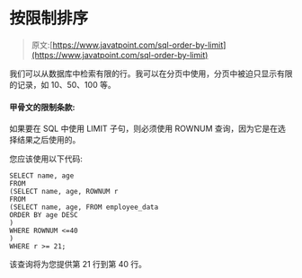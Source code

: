 # 按限制排序

> 原文:[https://www.javatpoint.com/sql-order-by-limit](https://www.javatpoint.com/sql-order-by-limit)

我们可以从数据库中检索有限的行。我可以在分页中使用，分页中被迫只显示有限的记录，如 10、50、100 等。

#### 甲骨文的限制条款:

如果要在 SQL 中使用 LIMIT 子句，则必须使用 ROWNUM 查询，因为它是在选择结果之后使用的。

您应该使用以下代码:

```
SELECT name, age
FROM 
(SELECT name, age, ROWNUM r
FROM 
(SELECT name, age, FROM employee_data
ORDER BY age DESC
)
WHERE ROWNUM <=40
)
WHERE r >= 21;

```

该查询将为您提供第 21 行到第 40 行。
